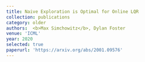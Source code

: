 ```yaml
---
title: Naive Exploration is Optimal for Online LQR
collection: publications
category: older
authors:  <b>Max Simchowitz</b>, Dylan Foster 
venue: 'ICML'
year: 2020
selected: true
paperurl: 'https://arxiv.org/abs/2001.09576'
---
```





<!--The contents above will be part of a list of publications, if the user clicks the link for the publication than the contents of section will be rendered as a full page, allowing you to provide more information about the paper for the reader. When publications are displayed as a single page, the contents of the above "citation" field will automatically be included below this section in a smaller font.-->


